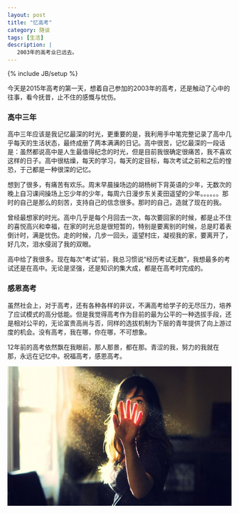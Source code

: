 ```yaml
---
layout: post
title: "忆高考"
category: 随谈
tags: [生活]
description: |
   2003年的高考业已远去。
---
```

{% include JB/setup %}

   今天是2015年高考的第一天，想着自己参加的2003年的高考，还是触动了心中的往事，看今抚昔，止不住的感慨与忧伤。
   
### 高中三年
  
  高中三年应该是我记忆最深的时光，更重要的是，我利用手中笔完整记录了高中几乎每天的生活状态，最终成册了两本满满的日记。高中很苦，记忆最深的一段话是：虽然都说高中是人生最值得纪念的时光，但是目前我很确定很痛苦，我不喜欢这样的日子。高中很枯燥，每天的学习，每天的定目标，每次考试之前和之后的惶恐，于己都是一种很深的记忆。
  
  想到了很多，有痛苦有欢乐。周末早晨操场边的胡杨树下背英语的少年，无数次的晚上自习课间操场上忘少年的少年，每周六日漫步东关麦田遥望的少年。。。。。。那时的自己是那么的刻苦，支持自己的信念很多。那时的自己，造就了现在的我。
  
  曾经最想家的时光。高中几乎是每个月回去一次，每次要回家的时候，都是止不住的喜悦高兴和幸福，在家的时光总是很短暂的，特别是要离别的时候，总是盯着表倒计时，满是忧伤。走的时候，几步一回头，遥望村庄，凝视我的家，要离开了，好几次，泪水侵润了我的双眼。

  高中给了我很多。现在每次“考试”前，我总习惯说“经历考试无数”，我想最多的考试还是在高中。无论是坚强，还是知识的集大成，都是在高考时完成的。
  
### 感恩高考
   虽然社会上，对于高考，还有各种各样的非议，不满高考给学子的无尽压力，培养了应试模式的高分低能。但是我觉得高考作为目前的最为公平的一种选拔手段，还是相对公平的，无论富贵高尚与否，同样的选拔机制为下层的青年提供了向上游过度的机会。没有高考，我在哪，你在哪，不可想象。
   
   12年前的高考依然飘在我眼前，那人那景，都在那。青涩的我，努力的我就在那，永远在记忆中。祝福高考，感恩高考。

<div align="center"> <p><img src="/assets/images/2015-06-07.jpg" title="美人"  /></p> </div>
